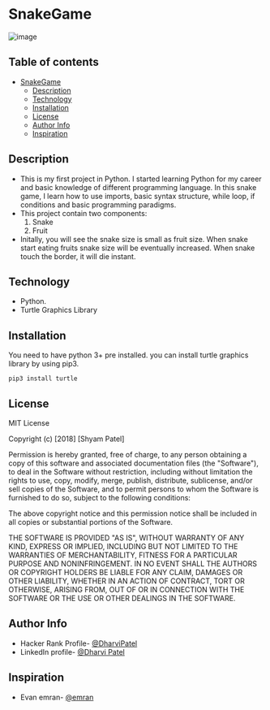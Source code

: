 # SnakeGame
![image](https://user-images.githubusercontent.com/95255489/155405521-04fc5270-ec72-4749-a6b1-ba0e03ef42ec.png)

## Table of contents
- [SnakeGame](#snakegame)
  * [Description](#description)
  * [Technology](#technology)
  * [Installation](#installation)
  * [License](#license)
  * [Author Info](#author-info)
  * [Inspiration](#inspiration)

## Description

- This is my first project in Python. I started learning Python for my career and basic knowledge of different programming language. In this snake game, I learn how to use imports, basic syntax structure, while loop, if conditions and basic programming paradigms. 
- This project contain two components:
	1) Snake
	2) Fruit
- Initally, you will see the snake size is small as fruit size. When snake start eating fruits snake size will be eventually increased. When snake touch the border, it will die instant.   

## Technology
- Python.
- Turtle Graphics Library

## Installation
You need to have python 3+ pre installed. you can install turtle graphics library by using pip3.

```
pip3 install turtle
```

## License

MIT License

Copyright (c) [2018] [Shyam Patel]

Permission is hereby granted, free of charge, to any person obtaining a copy
of this software and associated documentation files (the "Software"), to deal
in the Software without restriction, including without limitation the rights
to use, copy, modify, merge, publish, distribute, sublicense, and/or sell
copies of the Software, and to permit persons to whom the Software is
furnished to do so, subject to the following conditions:

The above copyright notice and this permission notice shall be included in all
copies or substantial portions of the Software.

THE SOFTWARE IS PROVIDED "AS IS", WITHOUT WARRANTY OF ANY KIND, EXPRESS OR
IMPLIED, INCLUDING BUT NOT LIMITED TO THE WARRANTIES OF MERCHANTABILITY,
FITNESS FOR A PARTICULAR PURPOSE AND NONINFRINGEMENT. IN NO EVENT SHALL THE
AUTHORS OR COPYRIGHT HOLDERS BE LIABLE FOR ANY CLAIM, DAMAGES OR OTHER
LIABILITY, WHETHER IN AN ACTION OF CONTRACT, TORT OR OTHERWISE, ARISING FROM,
OUT OF OR IN CONNECTION WITH THE SOFTWARE OR THE USE OR OTHER DEALINGS IN THE
SOFTWARE.

## Author Info

- Hacker Rank Profile- [@DharviPatel](https://www.hackerrank.com/dharvipatel1618)
- LinkedIn profile- [@Dharvi Patel](https://www.linkedin.com/in/dharvi-patel-4a3935147/)


## Inspiration
- Evan emran- [@emran](https://github.com/evanemran/snake_py)
